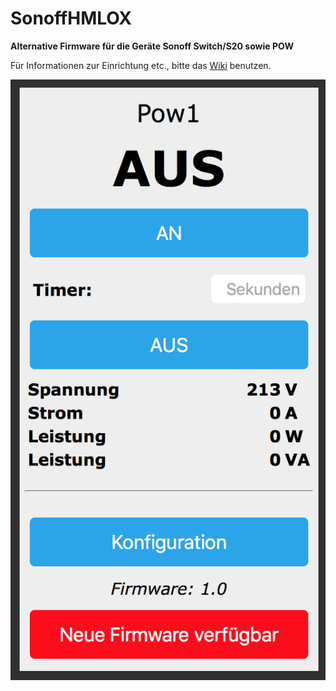 # SonoffHMLOX

**Alternative Firmware für die Geräte Sonoff Switch/S20 sowie POW**

Für Informationen zur Einrichtung etc., bitte das [Wiki](https://github.com/jp112sdl/SonoffHMLOX/wiki) benutzen.

![Bild](Images/SonoffPow_HM_Web.png)
